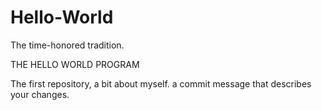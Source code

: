 # Hello-World

The time-honored tradition.

THE HELLO WORLD PROGRAM

The first repository, a bit about myself.
a commit message that describes your changes.
